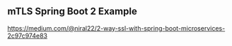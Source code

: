 ## mTLS Spring Boot 2 Example

https://medium.com/@niral22/2-way-ssl-with-spring-boot-microservices-2c97c974e83